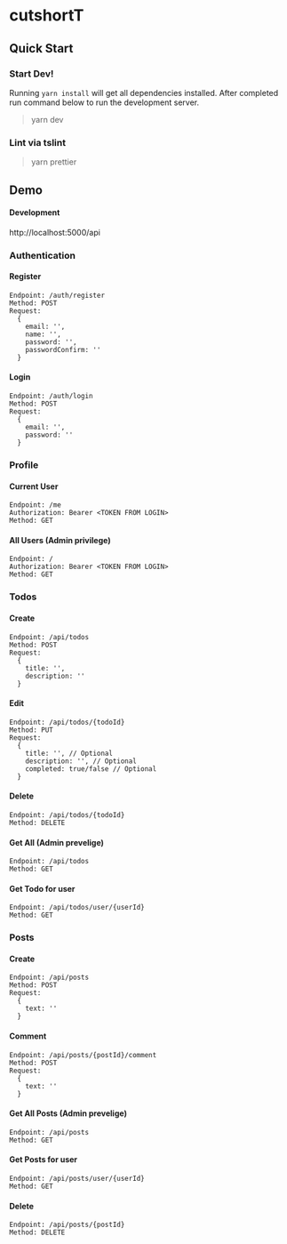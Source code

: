 # cutshortT

## Quick Start

### Start Dev!

Running `yarn install` will get all dependencies installed. After completed run command below to run the development server.

> yarn dev

### Lint via tslint

> yarn prettier

## Demo

#### Development
http://localhost:5000/api

### Authentication
#### Register
```
Endpoint: /auth/register
Method: POST
Request:
  {
    email: '',
    name: '',
    password: '',
    passwordConfirm: ''
  }
```

#### Login
```
Endpoint: /auth/login
Method: POST
Request:
  {
    email: '',
    password: ''
  }
```
### Profile

#### Current User
```
Endpoint: /me
Authorization: Bearer <TOKEN FROM LOGIN>
Method: GET
```

#### All Users (Admin privilege)
```
Endpoint: /
Authorization: Bearer <TOKEN FROM LOGIN>
Method: GET
```

### Todos
#### Create
```
Endpoint: /api/todos
Method: POST
Request:
  {
    title: '',
    description: ''
  }
```

#### Edit
```
Endpoint: /api/todos/{todoId}
Method: PUT
Request:
  {
    title: '', // Optional
    description: '', // Optional
    completed: true/false // Optional
  }
```

#### Delete
```
Endpoint: /api/todos/{todoId}
Method: DELETE
```

#### Get All (Admin prevelige)
```
Endpoint: /api/todos
Method: GET
```

#### Get Todo for user
```
Endpoint: /api/todos/user/{userId}
Method: GET
```

### Posts
#### Create
```
Endpoint: /api/posts
Method: POST
Request:
  {
    text: ''
  }
```

#### Comment
```
Endpoint: /api/posts/{postId}/comment
Method: POST
Request:
  {
    text: ''
  }
```

#### Get All Posts (Admin prevelige)
```
Endpoint: /api/posts
Method: GET
```

#### Get Posts for user
```
Endpoint: /api/posts/user/{userId}
Method: GET
```

#### Delete
```
Endpoint: /api/posts/{postId}
Method: DELETE
```

